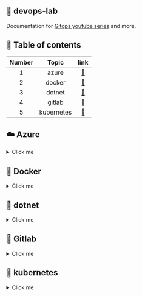 📝 devops-lab
-------------
Documentation for [Gitops youtube series][playlist-link] and more.

🦦 Table of contents
--------------------

<!-- <div align="center"> -->

Number | Topic | link
:--:|:--:|:--:
1 | azure | [🔗][azure-link]
2 | docker | [🔗][docker-link]
3 | dotnet | [🔗][dotnet-link]
4 | gitlab | [🔗][gitlab-link]
5 | kubernetes | [🔗][kubernetes-link]

<!-- </div> -->

☁️ Azure
-------
<details>
<summary>Click me</summary>
<br/>
....
</details>

🐳 Docker
---------
<details>
<summary>Click me</summary>

### 📝 Install kubectl inside ubuntu contanier
The showed-below Dockerfile sets up an Ubuntu-based container with kubectl and Python 3 installed.
```Dockerfile
FROM  ubuntu
RUN apt-get update
RUN apt-get install -y apt-transport-https ca-certificates curl
RUN apt-get install -y gnupg
RUN curl -s https://packages.cloud.google.com/apt/doc/apt-key.gpg | apt-key add -
RUN echo "deb https://apt.kubernetes.io/ kubernetes-xenial main" | tee /etc/apt/sources.list.d/kubernetes.list
RUN apt-get update
RUN apt-get install -y kubectl
RUN apt update
RUN apt install python3  -y
```
</details>

👹 dotnet
---------
<details>
<summary>Click me</summary>
....
</details>

🦝 Gitlab
---------
<details>
<summary>Click me</summary>
....
</details>

🐙 kubernetes
-------------
<details>
<summary>Click me</summary>
....
</details>


[playlist-link]: https://www.youtube.com/watch?v=f85XlAjbS5w&list=PLTRDUPO2OmInz2Fo41zwnoR1IArx70Hig
[azure-link]: #%EF%B8%8F-azure
[docker-link]: #-docker
[dotnet-link]: #-dotnet
[gitlab-link]: #-gitlab
[kubernetes-link]: #-kubernetes
